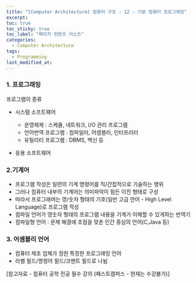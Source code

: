 ```yaml
---
title: "[Computer Architecture] 컴퓨터 구조 - 12 - 기본 컴퓨터 프로그래밍"
excerpt:
toc: true
toc_sticky: true
toc_label: "페이지 컨텐츠 리스트"
categories:
  - Computer Architecture
tags:
  - Programming
last_modified_at:
---
```


### **1. 프로그래밍**

프로그램의 종류

- 시스템 소프트웨어

  - 운영체제 : 스케쥴, 네트워크, I/O 관리 프로그램
  - 언어번역 프로그램 : 컴파일러, 어셈블러, 인터프리터
  - 유틸리티 프로그램 : DBMS, 백신 등

- 응용 소프트웨어

### **2.기계어**

- 프로그램 작성은 일련의 기계 명령어를 직/간접적으로 기술하는 행위
- 그러나 컴퓨터 내부의 기계어는 의미파악이 힘든 이진 형태로 구성
- 따라서 프로그래머는 영/숫자 형태의 기호(일반 고급 언어 - High Level Language)로 프로그램 작성
- 컴파일 언어가 영숫자 형태의 프로그램 내용을 기계가 이해할 수 있게하는 번역기
- 컴파일형 언어 : 문제 해결에 초점을 맞춘 인간 중심의 언어(C,Java 등)

### **3. 어셈블리 언어**

- 컴퓨터 제조 업체가 정한 특정한 프로그래밍 언어
- 라벨 필드/명령어 필드/코멘트 필드로 나뉨

[참고자료 - 컴퓨터 공학 전공 필수 강의 (패스트캠퍼스 - 현재는 수강불가)]
